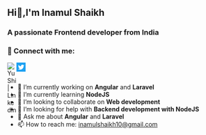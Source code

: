 ## Hi👋,I'm Inamul Shaikh

### A passionate Frontend developer from India

### 🤝 Connect with me:
<a href="https://www.linkedin.com/in/inaamulhasan/"><img align="left" src="https://raw.githubusercontent.com/yushi1007/yushi1007/main/images/linkedin.svg" alt="Yu Shi | LinkedIn" width="21px"/></a>
<a href="https://twitter.com/inamulshaikh20"><img align="left" src="https://raw.githubusercontent.com/inamul10/inamul10/main/image/tweet.png" alt="Yu Shi | LinkedIn" width="21px"/></a>

</br>
</br>



- 🔭 I’m currently working on **Angular** and **Laravel**
- 🌱 I’m currently learning **NodeJS**
- 👯 I’m looking to collaborate on **Web development** 
- 🤔 I’m looking for help with **Backend development with NodeJS** 
- 💬 Ask me about **Angular** and **Laravel**
- 📫 How to reach me: inamulshaikh10@gmail.com


